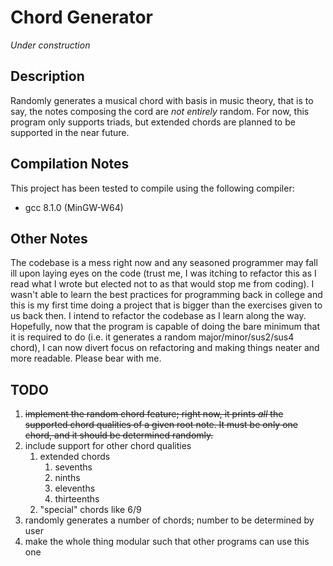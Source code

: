 # Chord Generator
_Under construction_
## Description
Randomly generates a musical chord with basis in music theory, that is to say, the notes composing the cord are _not entirely_ random. For now, this program only supports triads, but extended chords are planned to be supported in the near future.

## Compilation Notes
This project has been tested to compile using the following compiler:
- gcc 8.1.0 (MinGW-W64)

## Other Notes
The codebase is a mess right now and any seasoned programmer may fall ill upon laying eyes on the code (trust me, I was itching to refactor this as I read what I wrote but elected not to as that would stop me from coding). I wasn't able to learn the best practices for programming back in college and this is my first time doing a project that is bigger than the exercises given to us back then. I intend to refactor the codebase as I learn along the way. Hopefully, now that the program is capable of doing the bare minimum that it is required to do (i.e. it generates a random major/minor/sus2/sus4 chord), I can now divert focus on refactoring and making things neater and more readable. Please bear with me.

## TODO
1. ~~implement the random chord feature; right now, it prints _all_ the supported chord qualities of a given root note. It must be only one chord, and it should be determined randomly.~~
2. include support for other chord qualities
    1. extended chords
        1. sevenths
        2. ninths
        3. elevenths
        4. thirteenths
    2. "special" chords like 6/9
3. randomly generates a number of chords; number to be determined by user
3. make the whole thing modular such that other programs can use this one